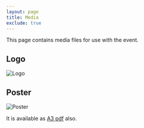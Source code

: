 ```yaml
---
layout: page
title: Media
exclude: true
---
```


This page contains media files for use with the event.

Logo
--------

![Logo]({{site.baseurl}}/media/logo1.png)


Poster
-------

![Poster]({{site.baseurl}}/media/poster1.jpg)

It is available as [A3 pdf]({{site.baseurl}}/media/poster1.pdf) also.
